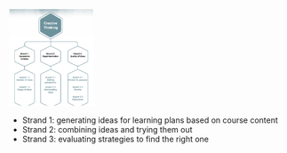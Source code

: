 <div style="display:block; width: 30%">
<img src="acer.png" width="300">
</div>

- Strand 1: generating ideas for learning plans based on course content
- Strand 2: combining ideas and trying them out
- Strand 3: evaluating strategies to find the right one
